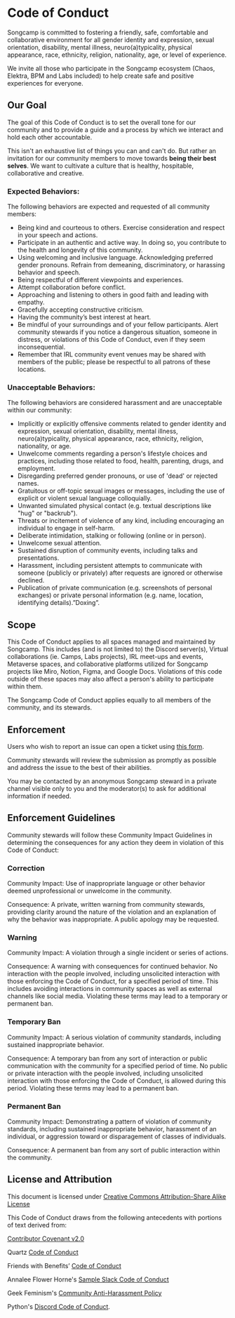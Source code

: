 
# **Code of Conduct**

Songcamp is committed to fostering a friendly, safe, comfortable and collaborative environment for all gender identity and expression, sexual orientation, disability, mental illness, neuro(a)typicality, physical appearance, race, ethnicity, religion, nationality, age, or level of experience.

We invite all those who participate in the Songcamp ecosystem (Chaos, Elektra, BPM and Labs included) to help create safe and positive experiences for everyone.

## **Our Goal**

The goal of this Code of Conduct is to set the overall tone for our community and to provide a guide and a process by which we interact and hold each other accountable. 

This isn't an exhaustive list of things you can and can't do. But rather an invitation for our community members to move towards **being their best selves**. We want to cultivate a culture that is healthy, hospitable, collaborative and creative.

### **Expected Behaviors:**

The following behaviors are expected and requested of all community members:

- Being kind and courteous to others. Exercise consideration and respect in your speech and actions.
- Participate in an authentic and active way. In doing so, you contribute to the health and longevity of this community.
- Using welcoming and inclusive language. Acknowledging preferred gender pronouns. Refrain from demeaning, discriminatory, or harassing behavior and speech.
- Being respectful of different viewpoints and experiences.
- Attempt collaboration before conflict.
- Approaching and listening to others in good faith and leading with empathy.
- Gracefully accepting constructive criticism.
- Having the community’s best interest at heart.
- Be mindful of your surroundings and of your fellow participants. Alert community stewards if you notice a dangerous situation, someone in distress, or violations of this Code of Conduct, even if they seem inconsequential.
- Remember that IRL community event venues may be shared with members of the public; please be respectful to all patrons of these locations.

### **Unacceptable Behaviors:**

The following behaviors are considered harassment and are unacceptable within our community:

- Implicitly or explicitly offensive comments related to gender identity and expression, sexual orientation, disability, mental illness, neuro(a)typicality, physical appearance, race, ethnicity, religion, nationality, or age.
- Unwelcome comments regarding a person's lifestyle choices and practices, including those related to food, health, parenting, drugs, and employment.
- Disregarding preferred gender pronouns, or use of 'dead' or rejected names.
- Gratuitous or off-topic sexual images or messages, including the use of explicit or violent sexual language colloquially.
- Unwanted simulated physical contact (e.g. textual descriptions like "hug" or "backrub").
- Threats or incitement of violence of any kind, including encouraging an individual to engage in self-harm.
- Deliberate intimidation, stalking or following (online or in person).
- Unwelcome sexual attention.
- Sustained disruption of community events, including talks and presentations.
- Harassment, including persistent attempts to communicate with someone (publicly or privately) after requests are ignored or otherwise declined.
- Publication of private communication (e.g. screenshots of personal exchanges) or private personal information (e.g. name, location, identifying details).”Doxing”.

## **Scope**

This Code of Conduct applies to all spaces managed and maintained by Songcamp. This includes (and is not limited to) the Discord server(s), Virtual collaborations (ie. Camps, Labs projects), IRL meet-ups and events, Metaverse spaces, and collaborative platforms utilized for Songcamp projects like Miro, Notion, Figma, and Google Docs. Violations of this code outside of these spaces may also affect a person's ability to participate within them.

The Songcamp Code of Conduct applies equally to all members of the community, and its stewards.

## Enforcement

Users who wish to report an issue can open a ticket using [this form](https://forms.gle/vZq77ny5aWsdQtau7).

Community stewards will review the submission as promptly as possible and address the issue to the best of their abilities.

You may be contacted by an anonymous Songcamp steward in a private channel visible only to you and the moderator(s) to ask for additional information if needed.

## Enforcement Guidelines

Community stewards will follow these Community Impact Guidelines in determining the consequences for any action they deem in violation of this Code of Conduct:

### **Correction**

Community Impact: Use of inappropriate language or other behavior deemed unprofessional or unwelcome in the community.

Consequence: A private, written warning from community stewards, providing clarity around the nature of the violation and an explanation of why the behavior was inappropriate. A public apology may be requested.

### **Warning**

Community Impact: A violation through a single incident or series of actions.

Consequence: A warning with consequences for continued behavior. No interaction with the people involved, including unsolicited interaction with those enforcing the Code of Conduct, for a specified period of time. This includes avoiding interactions in community spaces as well as external channels like social media. Violating these terms may lead to a temporary or permanent ban.

### **Temporary Ban**

Community Impact: A serious violation of community standards, including sustained inappropriate behavior.

Consequence: A temporary ban from any sort of interaction or public communication with the community for a specified period of time. No public or private interaction with the people involved, including unsolicited interaction with those enforcing the Code of Conduct, is allowed during this period. Violating these terms may lead to a permanent ban.

### **Permanent Ban**

Community Impact: Demonstrating a pattern of violation of community standards, including sustained inappropriate behavior, harassment of an individual, or aggression toward or disparagement of classes of individuals.

Consequence: A permanent ban from any sort of public interaction within the community.

## **License and Attribution**

This document is licensed under [Creative Commons Attribution-Share Alike License](https://creativecommons.org/licenses/by-sa/3.0/)

This Code of Conduct draws from the following antecedents with portions of text derived from: 

[Contributor Covenant v2.0](https://www.contributor-covenant.org/version/2/0/code_of_conduct/)

Quartz [Code of Conduct](https://github.com/jackyzha0/quartz/blob/hugo/CODE_OF_CONDUCT.md)

Friends with Benefits’ [Code of Conduct](https://github.com/friends-with-benefits/codeofconduct/blob/main/code.md) 

Annalee Flower Horne's [Sample Slack Code of Conduct](https://gist.github.com/annalee/2cddeff11357c3a8a613583ebca4dc17) 

Geek Feminism's [Community Anti-Harassment Policy](http://geekfeminism.wikia.com/wiki/Community_anti-harassment/Policy) 

Python's [Discord Code of Conduct](https://pythondiscord.com/pages/code-of-conduct/).
